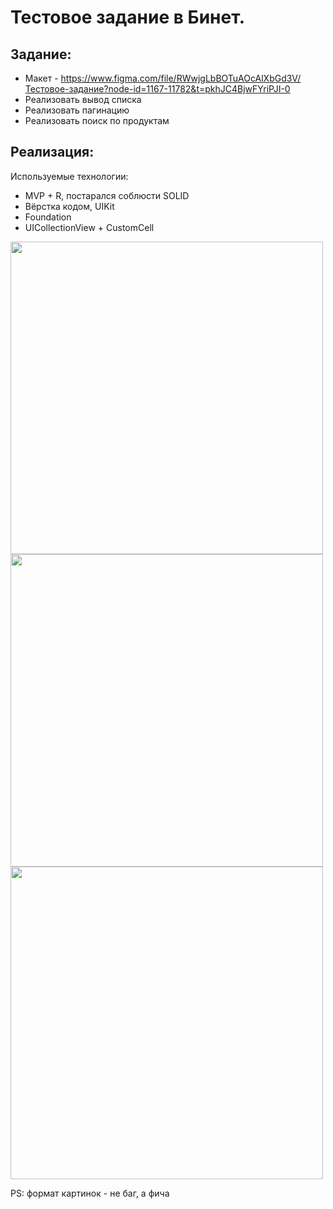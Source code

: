 # Тестовое задание в Бинет. 
## Задание: 
* Макет - https://www.figma.com/file/RWwjgLbBOTuAOcAlXbGd3V/Тестовое-задание?node-id=1167-11782&t=pkhJC4BjwFYriPJI-0
* Реализовать вывод списка
* Реализовать пагинацию
* Реализовать поиск по продуктам
## Реализация:
Используемые технологии:
* MVP + R, постарался соблюсти SOLID
* Вёрстка кодом, UIKit
* Foundation
* UICollectionView + CustomCell


<div>
 <img src="https://user-images.githubusercontent.com/79770914/235351798-dd29b726-afbe-4211-b519-d97af678ce9c.png" height="500" align="center"/>
 <img src="https://user-images.githubusercontent.com/79770914/235351645-aaa851a5-a021-4d06-8549-084bfe67d14c.png" height="500" align="center"/>
 <img src="https://user-images.githubusercontent.com/79770914/235351910-64204502-6cbb-4ceb-a171-634d72cfaf6f.png" height="500" align="center"/>
</div>

PS: формат картинок - не баг, а фича
